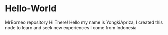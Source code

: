 # Hello-World
MrBorneo repository
Hi There!
Hello my name is YongkiApriza, I created this node to learn and seek new experiences
I come from Indonesia
